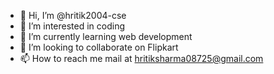 - 👋 Hi, I’m @hritik2004-cse
- 👀 I’m interested in coding
- 🌱 I’m currently learning web development 
- 💞️ I’m looking to collaborate on Flipkart 
- 📫 How to reach me mail at hritiksharma08725@gmail.com

<!---
hritik2004-cse/hritik2004-cse is a ✨ special ✨ repository because its `README.md` (this file) appears on your GitHub profile.
You can click the Preview link to take a look at your changes.
--->
